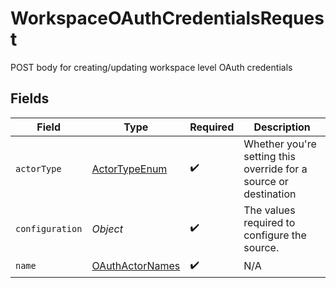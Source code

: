 # WorkspaceOAuthCredentialsRequest

POST body for creating/updating workspace level OAuth credentials


## Fields

| Field                                                            | Type                                                             | Required                                                         | Description                                                      |
| ---------------------------------------------------------------- | ---------------------------------------------------------------- | ---------------------------------------------------------------- | ---------------------------------------------------------------- |
| `actorType`                                                      | [ActorTypeEnum](../../models/shared/ActorTypeEnum.md)            | :heavy_check_mark:                                               | Whether you're setting this override for a source or destination |
| `configuration`                                                  | *Object*                                                         | :heavy_check_mark:                                               | The values required to configure the source.                     |
| `name`                                                           | [OAuthActorNames](../../models/shared/OAuthActorNames.md)        | :heavy_check_mark:                                               | N/A                                                              |